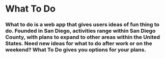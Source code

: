 # What To Do

### What to do is a web app that gives users ideas of fun thing to do. Founded in San Diego, activities range within San Diego County, with plans to expand to other areas within the United States. Need new ideas for what to do after work or on the weekend? What To Do gives you options for your plans.
